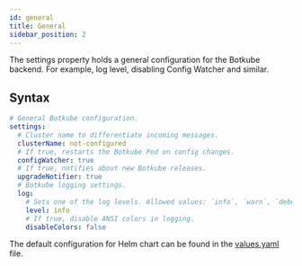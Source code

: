 ```yaml
---
id: general
title: General
sidebar_position: 2
---
```


The settings property holds a general configuration for the Botkube backend. For example, log level, disabling Config Watcher and similar.

## Syntax

```yaml
# General Botkube configuration.
settings:
  # Cluster name to differentiate incoming messages.
  clusterName: not-configured
  # If true, restarts the Botkube Pod on config changes.
  configWatcher: true
  # If true, notifies about new Botkube releases.
  upgradeNotifier: true
  # Botkube logging settings.
  log:
    # Sets one of the log levels. Allowed values: `info`, `warn`, `debug`, `error`, `fatal`, `panic`.
    level: info
    # If true, disable ANSI colors in logging.
    disableColors: false
```

The default configuration for Helm chart can be found in the [values.yaml](https://github.com/kubeshop/botkube/blob/main/helm/botkube/values.yaml) file.
